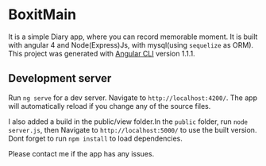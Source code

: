 # BoxitMain
It is a simple Diary app, where you can record memorable moment. It is built with angular 4 and Node(Express)Js, with mysql(using `sequelize` as ORM).
This project was generated with [Angular CLI](https://github.com/angular/angular-cli) version 1.1.1. 

## Development server

Run `ng serve` for a dev server. Navigate to `http://localhost:4200/`. The app will automatically reload if you change any of the source files.
 
I also added a build in the public/view folder.In the `public` folder, run `node server.js`, then Navigate to `http://localhost:5000/` to use the built version.
Dont forget to run `npm install` to load dependencies.

Please contact me if the app has any issues.
